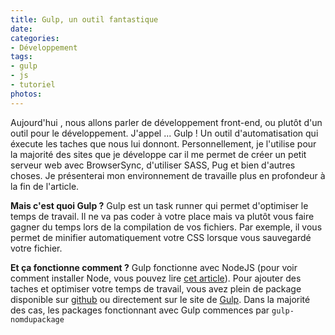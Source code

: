 ```yaml
---
title: Gulp, un outil fantastique
date:
categories:
- Développement
tags:
- gulp
- js
- tutoriel
photos:
---
```


Aujourd'hui , nous allons parler de développement front-end, ou plutôt d'un outil pour le développement. J'appel ... Gulp !  Un outil d'automatisation qui éxecute les taches que nous lui donnont. Personnellement, je l'utilise pour la majorité des sites que je développe car il me permet de créer un petit serveur web avec BrowserSync, d'utiliser SASS, Pug et bien d'autres choses. Je présenterai mon environnement de travaille plus en profondeur à la fin de l'article.

<strong>Mais c'est quoi Gulp ?</strong>
Gulp est un task runner qui permet d'optimiser le temps de travail. Il ne va pas coder à votre place mais va plutôt vous faire gagner du temps lors de la compilation de vos fichiers. Par exemple, il vous permet de minifier automatiquement votre CSS lorsque vous sauvegardé votre fichier.

<strong>Et ça fonctionne comment ?</strong>
Gulp fonctionne avec NodeJS (pour voir comment installer Node, vous pouvez lire [cet article](https://blog.lucasalt.fr/botdiscord/)). Pour ajouter des taches et optimiser votre temps de travail, vous avez plein de package disponible sur [github](https://github.com/) ou directement sur le site de [Gulp](https://gulpjs.org). Dans la majorité des cas, les packages fonctionnant avec Gulp commences par `gulp-nomdupackage`

